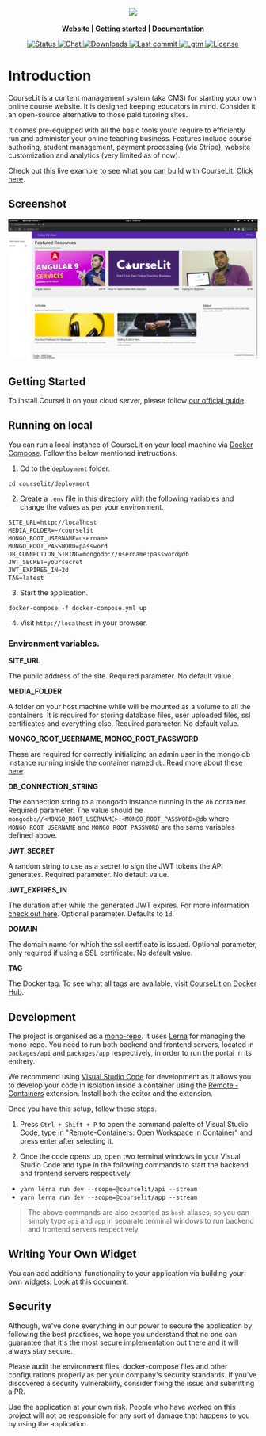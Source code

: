 <p align="center">
  <img src="./assets/banner.png">
</p>

<p align="center">
  <b>
    <a href="https://courselit.codelit.dev">Website</a> |
    <a href="https://codelit.gitbook.io/courselit/getting-started">Getting started</a> |
    <a href="https://codelit.gitbook.io/courselit">Documentation</a>
  </b>
</p>

<p align="center">
  <a href="https://github.com/codelitdev/courselit/actions">
    <img src="https://badgen.net/github/status/codelitdev/courselit" alt="Status">
  </a>
  <a href="https://discord.gg/GR4bQsN">
    <img src="https://img.shields.io/badge/chat-discord-blue" alt="Chat">
  </a>
  <a href="https://hub.docker.com/r/codelit/courselit-proxy">
    <img src="https://badgen.net/docker/pulls/codelit/courselit-proxy" alt="Downloads">
  </a>
  <a href="https://github.com/codelitdev/courselit">
    <img src="https://badgen.net/github/last-commit/codelitdev/courselit" alt="Last commit">
  </a>
  <a href="https://lgtm.com/projects/g/codelitdev/courselit/alerts/">
    <img src="https://img.shields.io/lgtm/alerts/g/codelitdev/courselit.svg?logo=lgtm&logoWidth=18" alt="Lgtm">
  </a>
  <a href="https://github.com/codelitdev/courselit/blob/deployment/LICENSE">
    <img src="https://badgen.net/github/license/codelitdev/courselit" alt="License">
  </a>
</p>

# Introduction
CourseLit is a content management system (aka CMS) for starting your own online course website. It is designed keeping educators in mind. Consider it an open-source alternative to those paid tutoring sites.

It comes pre-equipped with all the basic tools you'd require to efficiently run and administer your online teaching business. Features include course authoring, student management, payment processing (via Stripe), website customization and analytics (very limited as of now).

Check out this live example to see what you can build with CourseLit. [Click here](https://codelit.dev).

## Screenshot

![courselit cms screenshot](./assets/screenshot.png)

## Getting Started
To install CourseLit on your cloud server, please follow [our official guide](https://codelit.gitbook.io/courselit/getting-started).

## Running on local
You can run a local instance of CourseLit on your local machine via [Docker Compose](https://docs.docker.com/compose/). Follow the below mentioned instructions.

1. Cd to the `deployment` folder.
```
cd courselit/deployment
```

2. Create a `.env` file in this directory with the following variables and change the values as per your environment.
```
SITE_URL=http://localhost
MEDIA_FOLDER=~/courselit
MONGO_ROOT_USERNAME=username
MONGO_ROOT_PASSWORD=password
DB_CONNECTION_STRING=mongodb://username:password@db
JWT_SECRET=yoursecret
JWT_EXPIRES_IN=2d
TAG=latest
```

3. Start the application.

```
docker-compose -f docker-compose.yml up
```

4. Visit `http://localhost` in your browser.

### Environment variables.
**SITE_URL**

The public address of the site. Required parameter. No default value.

**MEDIA_FOLDER**

A folder on your host machine while will be mounted as a volume to all the containers. It is required for storing database files, user uploaded files, ssl certificates and everything else. Required parameter. No default value.

**MONGO_ROOT_USERNAME, MONGO_ROOT_PASSWORD**

These are required for correctly initializing an admin user in the mongo db instance running inside the container named `db`. Read more about these [here](https://hub.docker.com/_/mongo).

**DB_CONNECTION_STRING**

The connection string to a mongodb instance running in the `db` container. Required parameter. The value should be `mongodb://<MONGO_ROOT_USERNAME>:<MONGO_ROOT_PASSWORD>@db` where `MONGO_ROOT_USERNAME` and `MONGO_ROOT_PASSWORD` are the same variables defined above.

**JWT_SECRET**

A random string to use as a secret to sign the JWT tokens the API generates. Required parameter. No default value.

**JWT_EXPIRES_IN**

The duration after while the generated JWT expires. For more information [check out here](https://www.npmjs.com/package/jsonwebtoken). Optional parameter. Defaults to `1d`.

**DOMAIN**

The domain name for which the ssl certificate is issued. Optional parameter, only required if using a SSL certificate. No default value.

**TAG**

The Docker tag. To see what all tags are available, visit [CourseLit on Docker Hub](https://hub.docker.com/repository/registry-1.docker.io/codelit/courselit-proxy/tags).

## Development
The project is organised as a [mono-repo](https://en.wikipedia.org/wiki/Monorepo). It uses [Lerna](https://github.com/lerna/lerna) for managing the mono-repo. You need to run both backend and frontend servers, located in `packages/api` and `packages/app` respectively, in order to run the portal in its entirety.

We recommend using [Visual Studio Code](https://code.visualstudio.com/) for development as it allows you to develop your code in isolation inside a container using the [Remote - Containers](https://marketplace.visualstudio.com/items?itemName=ms-vscode-remote.remote-containers) extension. Install both the editor and the extension.

Once you have this setup, follow these steps.

1. Press `Ctrl + Shift + P` to open the command palette of Visual Studio Code, type in "Remote-Containers: Open Workspace in Container" and press enter after selecting it.

2. Once the code opens up, open two terminal windows in your Visual Studio Code and type in the following commands to start the backend and frontend servers respectively.
  - `yarn lerna run dev --scope=@courselit/api --stream`
  - `yarn lerna run dev --scope=@courselit/app --stream`
  
  > The above commands are also exported as `bash` aliases, so you can simply type `api` and `app` in separate terminal windows to run backend and frontend servers respectively.

## Writing Your Own Widget
You can add additional functionality to your application via building your own widgets. Look at [this](widgets.md) document.

## Security
Although, we've done everything in our power to secure the application by following the best practices, we hope you understand that no one can guarantee that it's the most secure implementation out there and it will always stay secure.

Please audit the environment files, docker-compose files and other configurations properly as per your company's security standards. If you've discovered a security vulnerability, consider fixing the issue and submitting a PR.

Use the application at your own risk. People who have worked on this project will not be responsible for any sort of damage that happens to you by using the application.